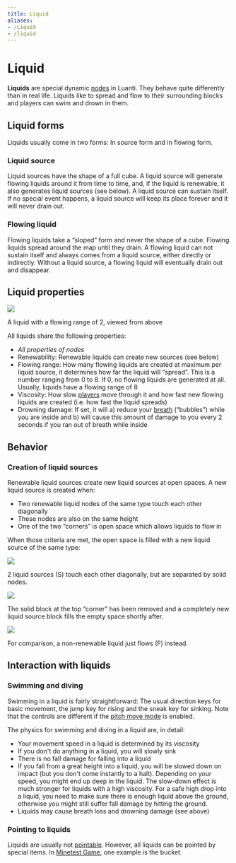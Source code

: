 ```yaml
---
title: Liquid
aliases:
- /Liquid
- /liquid
---
```


# Liquid

**Liquids** are special dynamic [nodes](/for-players/nodes) in Luanti. They behave quite differently than in real life. Liquids like to spread and flow to their surrounding blocks and players can swim and drown in them.

Liquid forms
------------

Liquids usually come in two forms: In source form and in flowing form.

### Liquid source

Liquid sources have the shape of a full cube. A liquid source will generate flowing liquids around it from time to time, and, if the liquid is renewable, it also generates liquid sources (see below). A liquid source can sustain itself. If no special event happens, a liquid source will keep its place forever and it will never drain out.

### Flowing liquid

Flowing liquids take a “sloped” form and never the shape of a cube. Flowing liquids spread around the map until they drain. A flowing liquid can not sustain itself and always comes from a liquid source, either directly or indirectly. Without a liquid source, a flowing liquid will eventually drain out and disappear.

Liquid properties
-----------------

![](/images/liquid/Liquid_range_2.png)

A liquid with a flowing range of 2, viewed from above

All liquids share the following properties:

*   _All properties of nodes_
*   Renewability: Renewable liquids can create new sources (see below)
*   Flowing range: How many flowing liquids are created at maximum per liquid source, it determines how far the liquid will “spread”. This is a number ranging from 0 to 8. If 0, no flowing liquids are generated at all. Usually, liquids have a flowing range of 8
*   Viscosity: How slow [players](/for-players/player) move through it and how fast new flowing liquids are created (i.e. how fast the liquid spreads)
*   Drowning damage: If set, it will a) reduce your [breath](/for-players/player#breath) (“bubbles”) while you are inside and b) will cause this amount of damage to you every 2 seconds if you ran out of breath while inside

Behavior
---------

### Creation of liquid sources

Renewable liquid sources create new liquid sources at open spaces. A new liquid source is created when:

*   Two renewable liquid nodes of the same type touch each other diagonally
*   These nodes are also on the same height
*   One of the two “corners” is open space which allows liquids to flow in

When those criteria are met, the open space is filled with a new liquid source of the same type:

![](/images/liquid/Liquid_renewing_part1.png)
    
2 liquid sources (S) touch each other diagonally, but are separated by solid nodes.
    
![](/images/liquid/Liquid_renewing_part2.png)
    
The solid block at the top “corner” has been removed and a completely new liquid source block fills the empty space shortly after.
    
![](/images/liquid/Non-renewable_liquid.png)
    
For comparison, a non-renewable liquid just flows (F) instead.
    

Interaction with liquids
------------------------

### Swimming and diving

Swimming in a liquid is fairly straightforward: The usual direction keys for basic movement, the jump key for rising and the sneak key for sinking. Note that the controls are different if the [pitch move mode](/for-players/controls#pitch-move-mode) is enabled.

The physics for swimming and diving in a liquid are, in detail:

*   Your movement speed in a liquid is determined by its viscosity
*   If you don't do anything in a liquid, you will slowly sink
*   There is no fall damage for falling into a liquid
*   If you fall from a great height into a liquid, you will be slowed down on impact (but you don't come instantly to a halt). Depending on your speed, you might end up deep in the liquid. The slow-down effect is much stronger for liquids with a high viscosity. For a safe high drop into a liquid, you need to make sure there is enough liquid above the ground, otherwise you might still suffer fall damage by hitting the ground.
*   Liquids may cause breath loss and drowning damage (see above)

### Pointing to liquids

Liquids are usually not [pointable](/for-players/pointing). However, all liquids can be pointed by special items. In [Minetest Game](https://content.luanti.org/packages/Minetest/minetest_game/), one example is the bucket.
